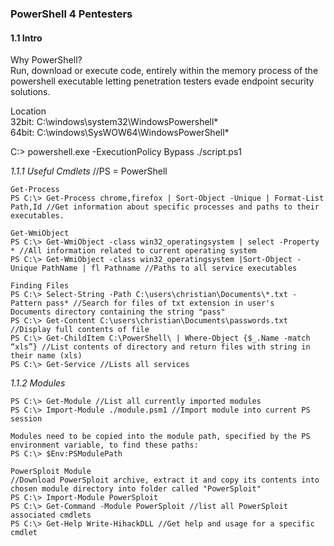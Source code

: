 ### PowerShell 4 Pentesters
#### 1.1 Intro
Why PowerShell?  
Run, download or execute code, entirely within the memory process of the powershell executable
letting penetration testers evade endpoint security solutions.

Location  
32bit: C:\windows\system32\WindowsPowershell\*  
64bit: C:\windows\SysWOW64\WindowsPowerShell\*  

C:\> powershell.exe -ExecutionPolicy Bypass ./script.ps1

_1.1.1 Useful Cmdlets_ 
//PS = PowerShell 
```
Get-Process
PS C:\> Get-Process chrome,firefox | Sort-Object -Unique | Format-List Path,Id //Get information about specific processes and paths to their executables.

Get-WmiObject
PS C:\> Get-WmiObject -class win32_operatingsystem | select -Property * //All information related to current operating system
PS C:\> Get-WmiObject -class win32_operatingsystem |Sort-Object -Unique PathName | fl Pathname //Paths to all service executables

Finding Files
PS C:\> Select-String -Path C:\users\christian\Documents\*.txt -Pattern pass* //Search for files of txt extension in user's 
Documents directory containing the string "pass"
PS C:\> Get-Content C:\users\christian\Documents\passwords.txt //Display full contents of file
PS C:\> Get-ChildItem C:\PowerShell\ | Where-Object {$_.Name -match “xls”} //List contents of directory and return files with string in their name (xls)
PS C:\> Get-Service //Lists all services
```
_1.1.2 Modules_
```
PS C:\> Get-Module //List all currently imported modules
PS C:\> Import-Module ./module.psm1 //Import module into current PS session

Modules need to be copied into the module path, specified by the PS environment variable, to find these paths:
PS C:\> $Env:PSModulePath

PowerSploit Module
//Download PowerSploit archive, extract it and copy its contents into chosen module directory into folder called "PowerSploit"
PS C:\> Import-Module PowerSploit
PS C:\> Get-Command -Module PowerSploit //list all PowerSploit associated cmdlets
PS C:\> Get-Help Write-HihackDLL //Get help and usage for a specific cmdlet

```
